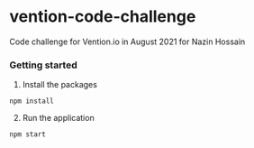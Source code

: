 # vention-code-challenge
Code challenge for Vention.io in August 2021 for Nazin Hossain

### Getting started

1. Install the packages

```
npm install
```

2. Run the application

```
npm start
```